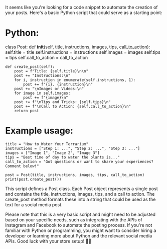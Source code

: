 It seems like you're looking for a code snippet to automate the creation of your posts. Here's a basic Python script that could serve as a starting point:
# Python:

class Post:
    def __init__(self, title, instructions, images, tips, call_to_action):
        self.title = title
        self.instructions = instructions
        self.images = images
        self.tips = tips
        self.call_to_action = call_to_action

    def create_post(self):
        post = f"Title: {self.title}\n\n"
        post += "Instructions:\n"
        for i, instruction in enumerate(self.instructions, 1):
            post += f"{i}. {instruction}\n"
        post += "\nImages or Videos:\n"
        for image in self.images:
            post += f"{image}\n"
        post += f"\nTips and Tricks: {self.tips}\n"
        post += f"\nCall to Action: {self.call_to_action}\n"
        return post

# Example usage:

```
title = "How to Water Your Terrarium"
instructions = ["Step 1: ...", "Step 2: ...", "Step 3: ..."]
images = ["Image 1", "Image 2", "Image 3"]
tips = "Best time of day to water the plants is..."
call_to_action = "Got questions or want to share your experiences? Comment below!"

post = Post(title, instructions, images, tips, call_to_action)
print(post.create_post())
```

This script defines a Post class. Each Post object represents a single post and contains the title, instructions, images, tips, and a call to action. The create_post method formats these into a string that could be used as the text for a social media post.

Please note that this is a very basic script and might need to be adjusted based on your specific needs, such as integrating with the APIs of Instagram and Facebook to automate the posting process. If you're not familiar with Python or programming, you might want to consider hiring a developer or learning more about Python and the relevant social media APIs. Good luck with your store setup! 🌿✨
